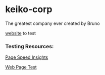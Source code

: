 # keiko-corp
The greatest company ever created by Bruno

[website](https://rex-1031.github.io/keiko-corp/) to test


### Testing Resources:
[Page Speed Insights](https://pagespeed.web.dev/?utm_source=psi&utm_medium=redirect)

[Web Page Test](https://pagespeed.web.dev/?utm_source=psi&utm_medium=redirect)